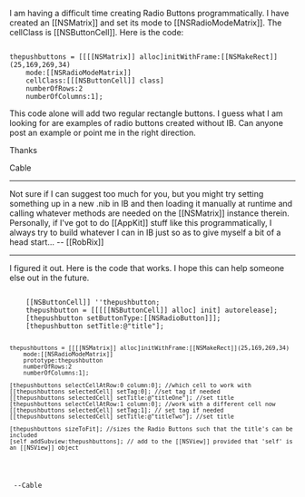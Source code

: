 I am having a difficult time creating Radio Buttons programmatically.  I have created an [[NSMatrix]] and set its mode to [[NSRadioModeMatrix]].  The cellClass is [[NSButtonCell]].  Here is the code:

<code>
thepushbuttons = [[[[NSMatrix]] alloc]initWithFrame:[[NSMakeRect]](25,169,269,34)
	mode:[[NSRadioModeMatrix]]
	cellClass:[[[NSButtonCell]] class]
	numberOfRows:2
	numberOfColumns:1];
</code>

This code alone will add two regular rectangle buttons.  I guess what I am looking for are examples of radio buttons created without IB.  Can anyone post an example or point me in the right direction.

Thanks

Cable

----

Not sure if I can suggest too much for you, but you might try setting something up in a new .nib in IB and then loading it manually at runtime and calling whatever methods are needed on the [[NSMatrix]] instance therein. Personally, if I've got to do [[AppKit]] stuff like this programmatically, I always try to build whatever I can in IB just so as to give myself a bit of a head start... -- [[RobRix]]




----

I figured it out.  Here is the code that works.  I hope this can help someone else out in the future. 

<code>
	[[NSButtonCell]] ''thepushbutton; 
	thepushbutton = [[[[[NSButtonCell]] alloc] init] autorelease]; 
	[thepushbutton setButtonType:[[NSRadioButton]]]; 
	[thepushbutton setTitle:@"title"]; 

	thepushbuttons = [[[[NSMatrix]] alloc]initWithFrame:[[NSMakeRect]](25,169,269,34)
		mode:[[NSRadioModeMatrix]]
		prototype:thepushbutton
		numberOfRows:2
		numberOfColumns:1]; 

	[thepushbuttons selectCellAtRow:0 column:0]; //which cell to work with
	[[thepushbuttons selectedCell] setTag:0]; //set tag if needed
	[[thepushbuttons selectedCell] setTitle:@"titleOne"]; //set title 
	[thepushbuttons selectCellAtRow:1 column:0]; //work with a different cell now
	[[thepushbuttons selectedCell] setTag:1]; // set tag if needed
	[[thepushbuttons selectedCell] setTitle:@"titleTwo"]; //set title

	[thepushbuttons sizeToFit]; //sizes the Radio Buttons such that the title's can be included 
	[self addSubview:thepushbuttons]; // add to the [[NSView]] provided that 'self' is an [[NSView]] object
 </code>

     --Cable